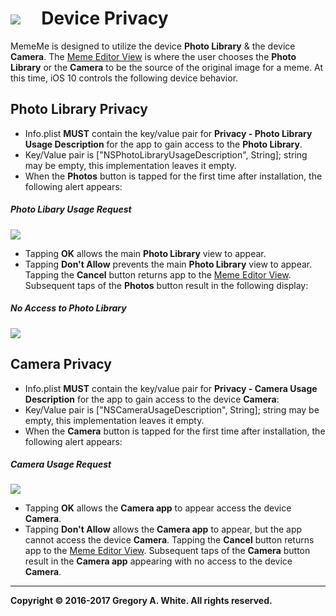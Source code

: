 # ![][AppIcon]&nbsp;&nbsp;&nbsp;&nbsp;&nbsp;Device Privacy

MemeMe is designed to utilize the device **Photo Library** & the device **Camera**.  The [Meme Editor View][MEV] is where the user chooses the **Photo Library** or the **Camera** to be the source of the original image for a meme.  At this time, iOS 10 controls the following device behavior.

## Photo Library Privacy

* Info.plist **MUST** contain the key/value pair for **Privacy - Photo Library Usage Description** for the app to gain access to the **Photo Library**.
* Key/Value pair is ["NSPhotoLibraryUsageDescription", String];  string may be empty,  this implementation leaves it empty.
* When the **Photos** button is tapped for the first time after installation, the following alert appears:

##### Photo Libary Usage Request
![][PhotoLibraryAlert]

* Tapping **OK** allows the main **Photo Library** view to appear.
* Tapping **Don't Allow** prevents the main **Photo Library** view to appear.  Tapping the **Cancel** button returns app to the [Meme Editor View][MEV].  Subsequent taps of the **Photos** button result in the following display:

##### No Access to Photo Library
![][PhotoLibraryNoAccess]

## Camera Privacy

* Info.plist **MUST** contain the key/value pair for **Privacy - Camera Usage Description** for the app to gain access to the device **Camera**:
* Key/Value pair is ["NSCameraUsageDescription", String];  string may be empty, this implementation leaves it empty.
* When the **Camera** button is tapped for the first time after installation, the following alert appears:

##### Camera Usage Request
![][CameraAlert]

* Tapping **OK** allows the **Camera app** to appear access the device **Camera**.
* Tapping **Don't Allow** allows the **Camera app** to appear, but the app cannot access the device **Camera**.  Tapping the **Cancel** button returns app to the [Meme Editor View][MEV].  Subsequent taps of the **Camera** button result in the **Camera app** appearing with no access to the device **Camera**.

---
**Copyright © 2016-2017 Gregory A. White. All rights reserved.**



[AppIcon]:               ../images/MemeMeAppIcon_80.png

[CameraAlert]:           ../images/CameraUsageAlert.png
[PhotoLibraryAlert]:     ../images/PhotosUsageAlert.png
[PhotoLibraryNoAccess]:  ../images/PhotoLibraryNoAccess.png

[MEV]:                   ./MemeEditorView.md


